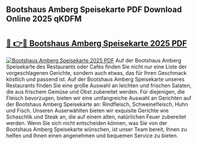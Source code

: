 ## Bootshaus Amberg Speisekarte PDF Download Online 2025 qKDFM

# <h2><a href="http://gcck5g3.nevu.top/?p=Bootshaus+Amberg+Speisekarte">🔗 👉🔴 Bootshaus Amberg Speisekarte 2025 PDF</a></h2>

[![Bootshaus Amberg Speisekarte 2025 PDF](https://i.imgur.com/dBaPXMq.png)](http://gcck5g3.nevu.top/?p=Bootshaus+Amberg+Speisekarte)
Auf der Bootshaus Amberg Speisekarte des Restaurants oder Cafés finden Sie nicht nur eine Liste der vorgeschlagenen Gerichte, sondern auch etwas, das für Ihren Geschmack köstlich und passend ist. Auf der Bootshaus Amberg Speisekarte unseres Restaurants finden Sie eine große Auswahl an leichten und frischen Salaten, die aus frischem Gemüse und Obst zubereitet werden. Für diejenigen, die Fleisch bevorzugen, bieten wir eine umfangreiche Auswahl an Gerichten auf der Bootshaus Amberg Speisekarte an: Rindfleisch, Schweinefleisch, Huhn und Fisch. Unseren Auserwählten bieten wir exquisite Gerichte wie Schaschlik und Steak an, die auf einem alten, natürlichen Feuer zubereitet werden. Wenn Sie sich nicht entscheiden können, was Sie von der Bootshaus Amberg Speisekarte wünschen, ist unser Team bereit, Ihnen zu helfen und Ihnen einen angenehmen und bequemen Service zu bieten.
